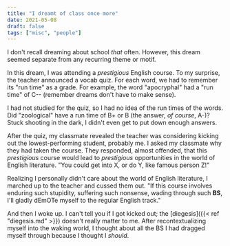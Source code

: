 ```yaml
---
title: "I dreamt of class once more"
date: 2021-05-08
draft: false
tags: ["misc", "people"]
---
```

I don't recall dreaming about school _that_ often. However, this dream seemed separate from any recurring theme or motif.

In this dream, I was attending a _prestigious_ English course. To my surprise, the teacher announced a vocab quiz. For each word, we had to remember its "run time" as a grade. For example, the word "apocryphal" had a "run time" of C-- (remember dreams don't have to make sense).

I had not studied for the quiz, so I had no idea of the run times of the words. Did "zoological" have a run time of B+ or B (the answer, _of course_, A-)? Stuck shooting in the dark, I didn't even get to put down enough answers.

After the quiz, my classmate revealed the teacher was considering kicking out the lowest-performing student, probably me. I asked my classmate why they had taken the course. They responded, almost offended, that this _prestigious_ course would lead to _prestigious_ opportunities in the world of English literature. "You could get into X, or do Y, like famous person Z!"

Realizing I personally didn't care about the world of English literature, I marched up to the teacher and cussed them out. "If this course involves enduring such stupidity, suffering such nonsense, wading through such **BS**, I'll gladly dEmOTe myself to the regular English track."

And then I woke up. I can't tell you if I got kicked out; the [diegesis]({{< ref "diegesis.md" >}}) doesn't really matter to me. After recontextualizing myself into the waking world, I thought about all the BS I had dragged myself through because I thought I _should_.
